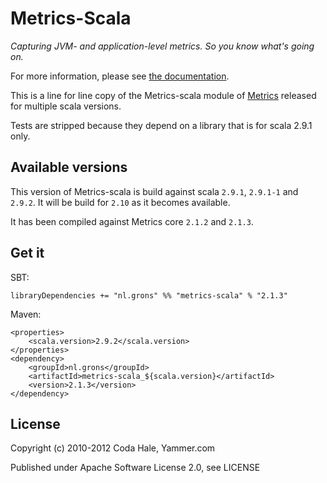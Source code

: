 Metrics-Scala
=============

*Capturing JVM- and application-level metrics. So you know what's going on.*

For more information, please see [the documentation](http://metrics.codahale.com).

This is a line for line copy of the Metrics-scala module of
[Metrics](https://github.com/codahale/metrics) released for multiple
scala versions.

Tests are stripped because they depend on a library that is for scala 2.9.1 only.

## Available versions

This version of Metrics-scala is build against scala `2.9.1`, `2.9.1-1` and `2.9.2`.
It will be build for `2.10` as it becomes available.

It has been compiled against Metrics core `2.1.2` and `2.1.3`.

## Get it

SBT:
```
libraryDependencies += "nl.grons" %% "metrics-scala" % "2.1.3"
```

Maven:
```
<properties>
    <scala.version>2.9.2</scala.version>
</properties>
<dependency>
    <groupId>nl.grons</groupId>
    <artifactId>metrics-scala_${scala.version}</artifactId>
    <version>2.1.3</version>
</dependency>
```


License
-------

Copyright (c) 2010-2012 Coda Hale, Yammer.com

Published under Apache Software License 2.0, see LICENSE
